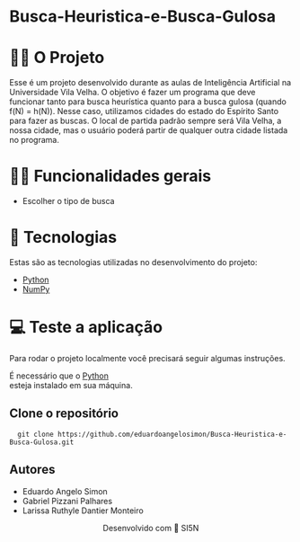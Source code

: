 # Busca-Heuristica-e-Busca-Gulosa

# 👷🏻 O Projeto

Esse é um projeto desenvolvido durante as aulas de Inteligência Artificial na Universidade Vila Velha. O objetivo é fazer um programa que deve funcionar tanto para busca heurística quanto para a busca gulosa (quando f(N) = h(N)). Nesse caso, utilizamos cidades do estado do Espírito Santo para fazer as buscas. O local de partida padrão sempre será Vila Velha, a nossa cidade, mas o usuário poderá partir de qualquer outra cidade listada no programa.


# 🤳🏻 Funcionalidades gerais

- Escolher o tipo de busca

# 🚀 Tecnologias

Estas são as tecnologias utilizadas no desenvolvimento do projeto:

- <a href="https://www.python.org/" target="_blank">Python</a> <br>
- <a href="https://numpy.org/" target="_blank">NumPy</a> <br>

# 💻 Teste a aplicação

Para rodar o projeto localmente você precisará seguir algumas instruções. <br>

É necessário que o <a href="https://www.python.org/" target="_blank">Python</a> <br> esteja instalado em sua máquina. <br>

## Clone o repositório

```
  git clone https://github.com/eduardoangelosimon/Busca-Heuristica-e-Busca-Gulosa.git
```

## Autores

- Eduardo Angelo Simon
- Gabriel Pizzani Palhares
- Larissa Ruthyle Dantier Monteiro

<div align="center">
  <p>Desenvolvido com 💙  SI5N</p> <br>
</div>
